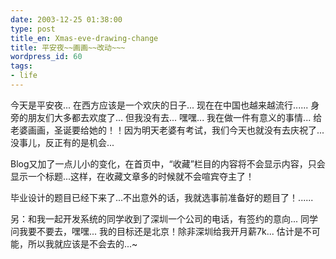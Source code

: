 ```yaml
---
date: 2003-12-25 01:38:00
type: post
title_en: Xmas-eve-drawing-change
title: 平安夜~~画画~~改动~~~
wordpress_id: 60
tags:
- life
---
```


今天是平安夜... 在西方应该是一个欢庆的日子... 现在在中国也越来越流行...... 身旁的朋友们大多都去欢度了... 但我没有去... 嘿嘿... 我在做一件有意义的事情... 给老婆画画，圣诞要给她的！！因为明天老婆有考试，我们今天也就没有去庆祝了... 没事儿，反正有的是机会...  
  
Blog又加了一点儿小的变化，在首页中，“收藏”栏目的内容将不会显示内容，只会显示一个标题...这样，在收藏文章多的时候就不会喧宾夺主了！  
  
毕业设计的题目已经下来了...不出意外的话，我就选事前准备好的题目了！......  
  
另：和我一起开发系统的同学收到了深圳一个公司的电话，有签约的意向... 同学问我要不要去，嘿嘿... 我的目标还是北京！除非深圳给我开月薪7k... 估计是不可能，所以我就应该是不会去的...~

[](http://www.icbean.com/nickcheng/default.asp?cat=1)
